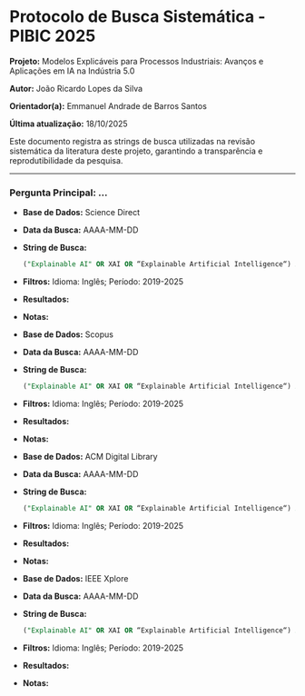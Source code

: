 # Protocolo de Busca Sistemática - PIBIC 2025

**Projeto:** Modelos Explicáveis para Processos Industriais: Avanços e Aplicações em IA na Indústria 5.0

**Autor:** João Ricardo Lopes da Silva

**Orientador(a):** Emmanuel Andrade de Barros Santos

**Última atualização:** 18/10/2025

Este documento registra as strings de busca utilizadas na revisão sistemática da literatura deste projeto, garantindo a transparência e reprodutibilidade da pesquisa.

---

### Pergunta Principal: ...

-   **Base de Dados:** Science Direct
-   **Data da Busca:** AAAA-MM-DD
-   **String de Busca:**
    ```sql
    ("Explainable AI" OR XAI OR “Explainable Artificial Intelligence“) AND (Industry OR Manufacturing OR "Production Process*" OR “Industry 4.0” OR “Industry 5.0” OR “industrial process”)
    ```
-   **Filtros:** Idioma: Inglês; Período: 2019-2025
-   **Resultados:** 
-   **Notas:**


-   **Base de Dados:** Scopus
-   **Data da Busca:** AAAA-MM-DD
-   **String de Busca:**
    ```sql
    ("Explainable AI" OR XAI OR “Explainable Artificial Intelligence“) AND (Industry OR Manufacturing OR "Production Process*" OR “Industry 4.0” OR “Industry 5.0” OR “industrial process”)
    ```
-   **Filtros:** Idioma: Inglês; Período: 2019-2025
-   **Resultados:** 
-   **Notas:**


-   **Base de Dados:** ACM Digital Library
-   **Data da Busca:** AAAA-MM-DD
-   **String de Busca:**
    ```sql
    ("Explainable AI" OR XAI OR “Explainable Artificial Intelligence“) AND (Industry OR Manufacturing OR "Production Process*" OR “Industry 4.0” OR “Industry 5.0” OR “industrial process”)
    ```
-   **Filtros:** Idioma: Inglês; Período: 2019-2025
-   **Resultados:** 
-   **Notas:**


-   **Base de Dados:** IEEE Xplore
-   **Data da Busca:** AAAA-MM-DD
-   **String de Busca:**
    ```sql
    ("Explainable AI" OR XAI OR “Explainable Artificial Intelligence“) AND (Industry OR Manufacturing OR "Production Process*" OR “Industry 4.0” OR “Industry 5.0” OR “industrial process”)
    ```
-   **Filtros:** Idioma: Inglês; Período: 2019-2025
-   **Resultados:** 
-   **Notas:**


